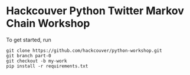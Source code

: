 # Hackcouver Python Twitter Markov Chain Workshop

To get started, run
```
git clone https://github.com/hackcouver/python-workshop.git 
git branch part-0
git checkout -b my-work
pip install -r requirements.txt 
```
